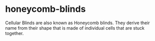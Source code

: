 # honeycomb-blinds
Cellular Blinds are also known as Honeycomb blinds. They derive their name from their shape that is made of individual cells that are stuck together. 
